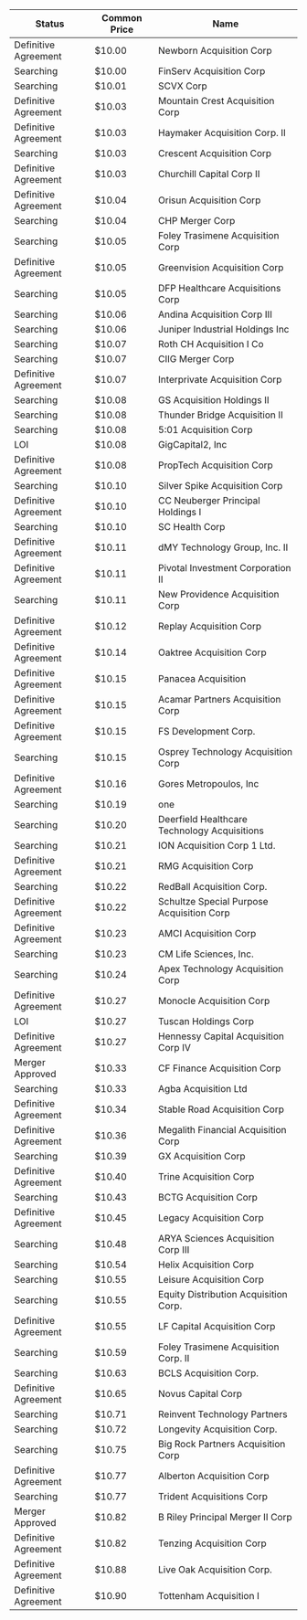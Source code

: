 Status               | Common Price  | Name                                        
-------------------- | ------------- | --------------------------------------------
Definitive Agreement | $10.00        | Newborn Acquisition Corp                    
Searching            | $10.00        | FinServ Acquisition Corp                    
Searching            | $10.01        | SCVX Corp                                   
Definitive Agreement | $10.03        | Mountain Crest Acquisition Corp             
Definitive Agreement | $10.03        | Haymaker Acquisition Corp. II               
Searching            | $10.03        | Crescent Acquisition Corp                   
Definitive Agreement | $10.03        | Churchill Capital Corp II                   
Definitive Agreement | $10.04        | Orisun Acquisition Corp                     
Searching            | $10.04        | CHP Merger Corp                             
Searching            | $10.05        | Foley Trasimene Acquisition Corp            
Definitive Agreement | $10.05        | Greenvision Acquisition Corp                
Searching            | $10.05        | DFP Healthcare Acquisitions Corp            
Searching            | $10.06        | Andina Acquisition Corp III                 
Searching            | $10.06        | Juniper Industrial Holdings Inc             
Searching            | $10.07        | Roth CH Acquisition I Co                    
Searching            | $10.07        | CIIG Merger Corp                            
Definitive Agreement | $10.07        | Interprivate Acquisition Corp               
Searching            | $10.08        | GS Acquisition Holdings II                  
Searching            | $10.08        | Thunder Bridge Acquisition II               
Searching            | $10.08        | 5:01 Acquisition Corp                       
LOI                  | $10.08        | GigCapital2, Inc                            
Definitive Agreement | $10.08        | PropTech Acquisition Corp                   
Searching            | $10.10        | Silver Spike Acquisition Corp               
Definitive Agreement | $10.10        | CC Neuberger Principal Holdings I           
Searching            | $10.10        | SC Health Corp                              
Definitive Agreement | $10.11        | dMY Technology Group, Inc. II               
Definitive Agreement | $10.11        | Pivotal Investment Corporation II           
Searching            | $10.11        | New Providence Acquisition Corp             
Definitive Agreement | $10.12        | Replay Acquisition Corp                     
Definitive Agreement | $10.14        | Oaktree Acquisition Corp                    
Definitive Agreement | $10.15        | Panacea Acquisition                         
Definitive Agreement | $10.15        | Acamar Partners Acquisition Corp            
Definitive Agreement | $10.15        | FS Development Corp.                        
Searching            | $10.15        | Osprey Technology Acquisition Corp          
Definitive Agreement | $10.16        | Gores Metropoulos, Inc                      
Searching            | $10.19        | one                                         
Searching            | $10.20        | Deerfield Healthcare Technology Acquisitions
Searching            | $10.21        | ION Acquisition Corp 1 Ltd.                 
Definitive Agreement | $10.21        | RMG Acquisition Corp                        
Searching            | $10.22        | RedBall Acquisition Corp.                   
Definitive Agreement | $10.22        | Schultze Special Purpose Acquisition Corp   
Definitive Agreement | $10.23        | AMCI Acquisition Corp                       
Searching            | $10.23        | CM Life Sciences, Inc.                      
Searching            | $10.24        | Apex Technology Acquisition Corp            
Definitive Agreement | $10.27        | Monocle Acquisition Corp                    
LOI                  | $10.27        | Tuscan Holdings Corp                        
Definitive Agreement | $10.27        | Hennessy Capital Acquisition Corp IV        
Merger Approved      | $10.33        | CF Finance Acquisition Corp                 
Searching            | $10.33        | Agba Acquisition Ltd                        
Definitive Agreement | $10.34        | Stable Road Acquisition Corp                
Definitive Agreement | $10.36        | Megalith Financial Acquisition Corp         
Searching            | $10.39        | GX Acquisition Corp                         
Definitive Agreement | $10.40        | Trine Acquisition Corp                      
Searching            | $10.43        | BCTG Acquisition Corp                       
Definitive Agreement | $10.45        | Legacy Acquisition Corp                     
Searching            | $10.48        | ARYA Sciences Acquisition Corp III          
Searching            | $10.54        | Helix Acquisition Corp                      
Searching            | $10.55        | Leisure Acquisition Corp                    
Searching            | $10.55        | Equity Distribution Acquisition Corp.       
Definitive Agreement | $10.55        | LF Capital Acquisition Corp                 
Searching            | $10.59        | Foley Trasimene Acquisition Corp. II        
Searching            | $10.63        | BCLS Acquisition Corp.                      
Definitive Agreement | $10.65        | Novus Capital Corp                          
Searching            | $10.71        | Reinvent Technology Partners                
Searching            | $10.72        | Longevity Acquisition Corp.                 
Searching            | $10.75        | Big Rock Partners Acquisition Corp          
Definitive Agreement | $10.77        | Alberton Acquisition Corp                   
Searching            | $10.77        | Trident Acquisitions Corp                   
Merger Approved      | $10.82        | B Riley Principal Merger II Corp            
Definitive Agreement | $10.82        | Tenzing Acquisition Corp                    
Definitive Agreement | $10.88        | Live Oak Acquisition Corp.                  
Definitive Agreement | $10.90        | Tottenham Acquisition I                     
